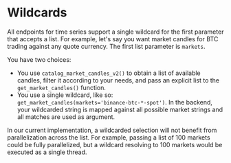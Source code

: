 # Wildcards

All endpoints for time series support a single wildcard for the first parameter that accepts a list. For example, let's
say you want market candles for BTC trading against any quote currency. The first list parameter is `markets`.

You have two choices: 

* You use `catalog_market_candles_v2()` to obtain a list of available candles, filter it according to your needs, and pass 
an explicit list to the `get_market_candles()` function. 
* You use a single wildcard, like so: `get_market_candles(markets='binance-btc-*-spot')`. In the backend, 
your wildcarded string is mapped against all possible market strings and all matches are used as argument.

In our current implementation, a wildcarded selection will not benefit from parallelization across the list. For example,
passing a list of 100 markets could be fully parallelized, but a wildcard resolving to 100 markets would be executed
as a single thread.

